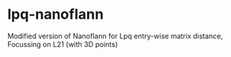 # lpq-nanoflann
Modified version of Nanoflann for Lpq entry-wise matrix distance, Focussing on L21 (with 3D points)
